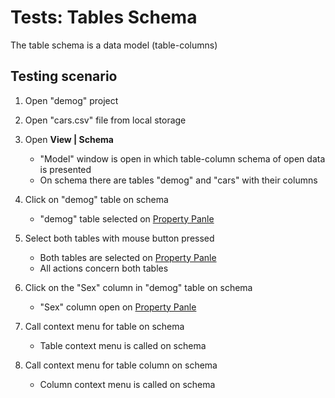 <!-- TITLE: Tests: Tables Schema -->
<!-- SUBTITLE: -->

# Tests: Tables Schema

The table schema is a data model (table-columns)

## Testing scenario

1. Open "demog" project

1. Open "cars.csv" file from local storage

1. Open **View | Schema**
   * "Model" window is open in which table-column schema of open data is presented
   * On schema there are tables "demog" and "cars" with their columns
   
1. Click on "demog" table on schema
   * "demog" table selected on [Property Panle](../overview/navigation.md#properties)

1. Select both tables with mouse button pressed
   * Both tables are selected on [Property Panle](../overview/navigation.md#properties)
   * All actions concern both tables
   
1. Click on the "Sex" column in "demog" table on schema
   * "Sex" column open on [Property Panle](../overview/navigation.md#properties)
  
1. Call context menu for table on schema
   * Table context menu is called on schema    
   
1. Call context menu for table column on schema
   * Column context menu is called on schema

